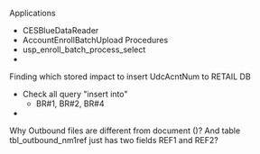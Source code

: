 Applications
- CESBlueDataReader
- AccountEnrollBatchUpload
Procedures
- usp_enroll_batch_process_select
- 


Finding which stored impact to insert UdcAcntNum to RETAIL DB
- Check all query "insert into" 
	- BR#1, BR#2, BR#4
- 

  Why Outbound files are different from document ()? And table tbl_outbound_nm1ref just has two fields REF1 and REF2?